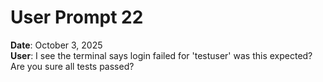 # User Prompt 22

**Date**: October 3, 2025  
**User**: I see the terminal says login failed for 'testuser' was this expected? Are you sure all tests passed?